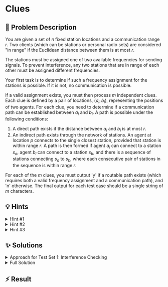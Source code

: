 # Clues

## 📝 Problem Description

You are given a set of $n$ fixed station locations and a communication range $r$. Two clients (which can be stations or personal radio sets) are considered "in range" if the Euclidean distance between them is at most $r$.

The stations must be assigned one of two available frequencies for sending signals. To prevent interference, any two stations that are in range of each other must be assigned different frequencies.

Your first task is to determine if such a frequency assignment for the stations is possible. If it is not, no communication is possible.

If a valid assignment exists, you must then process $m$ independent clues. Each clue is defined by a pair of locations, $(a_i, b_i)$, representing the positions of two agents. For each clue, you need to determine if a communication path can be established between $a_i$ and $b_i$. A path is possible under the following conditions:
1.  A direct path exists if the distance between $a_i$ and $b_i$ is at most $r$.
2.  An indirect path exists through the network of stations. An agent at location $p$ connects to the single closest station, provided that station is within range $r$. A path is then formed if agent $a_i$ can connect to a station $s_a$, agent $b_i$ can connect to a station $s_b$, and there is a sequence of stations connecting $s_a$ to $s_b$, where each consecutive pair of stations in the sequence is within range $r$.

For each of the $m$ clues, you must output 'y' if a routable path exists (which requires both a valid frequency assignment and a communication path), and 'n' otherwise. The final output for each test case should be a single string of $m$ characters.

## 💡 Hints

<details>
<summary>Hint #1</summary>
The problem involves two main checks: one for interference-free frequency assignment and another for connectivity. Let's focus on the first part. The stations have two available frequencies, and any two stations within range $r$ must use different ones. How can you model the relationship between stations based on their distance? What does the two-frequency constraint imply about this model?
</details>
<details>
<summary>Hint #2</summary>
The relationships between stations can be modeled as a graph. Let each station be a vertex. An edge exists between two vertices if the distance between the corresponding stations is at most $r$. The problem of assigning one of two frequencies so that no two adjacent stations share a frequency is a classic graph problem. This is equivalent to checking if the graph can be colored with two colors, which means you need to check if the graph is **bipartite**.
</details>
<details>
<summary>Hint #3</summary>
Constructing the station graph by checking all $O(N^2)$ pairs of stations is too slow. To do this more efficiently, you can use a geometric data structure like a **Delaunay triangulation**. It connects points that are geometrically close. However, be careful: simply including all Delaunay edges with length at most $r$ is **not sufficient**. Two stations might be within range $r$ but not be directly connected by a Delaunay edge. To find all pairs within distance $r$, you must use the triangulation to guide a more thorough search, for instance, by exploring the local neighborhood of each station.
</details>

## ✨ Solutions

<details>
<summary>Approach for Test Set 1: Interference Checking</summary>

For the first test set, we are given that $m=1$ and the start and end positions of the clue, $a_0$ and $b_0$, are identical. This means connectivity is guaranteed, and the problem reduces to a single question: **can the stations be assigned frequencies without interference?**

### Modeling as a Graph Problem

As described in the hints, this problem can be modeled using a graph. Let each of the $n$ stations be a vertex. We draw an undirected edge between two vertices if the distance between their corresponding stations is less than or equal to the communication range $r$.

The constraint is that any two stations in range of each other must use different frequencies. Since there are only two frequencies available, this is equivalent to asking if we can color the vertices of our graph with two colors such that no two adjacent vertices have the same color. A graph with this property is called a **bipartite graph**.

### Efficient Graph Construction

A naive approach to building this "interference graph" would be to check the distance between every pair of stations, which would take $O(N^2)$ time and be too slow for the given constraints.

We can significantly speed this up using a **Delaunay Triangulation**. This data structure efficiently partitions the space and connects points that are geometric neighbors. While it's true that not all pairs of stations within range $r$ will be connected by an edge in the triangulation, the triangulation provides a highly effective "road map" to find these pairs.

The solution implements a robust search strategy:
1.  Construct a Delaunay triangulation of all station locations.
2.  For each station $u$, perform a search (similar to a Breadth-First Search) starting from $u$ and traversing the edges of the triangulation.
3.  This search explores the neighborhood of $u$. Any station $v$ that is encountered during this search and satisfies `distance(u, v) <= r` is a neighbor of $u$ in our interference graph. An edge $\{u, v\}$ is then added.
4.  By repeating this for every station, we can construct the complete interference graph far more efficiently than the brute-force method.

### Checking for Bipartiteness

Once the graph `G` is constructed, we can check if it is bipartite. A standard algorithm for this involves a graph traversal (like BFS or DFS) that attempts to assign one of two colors to each vertex. If at any point it finds an edge connecting two vertices that must have the same color, the graph is not bipartite. The Boost Graph Library provides a convenient `is_bipartite(G)` function that handles this check for us.

For Test Set 1, if the graph is bipartite, the answer is 'y'; otherwise, it's 'n'.

```cpp
#include <iostream>
#include <vector>
#include <cmath>
#include <string>
#include <set>
#include <queue>

// ===== BOOST INCLUDES AND TYPEDEFS =====
#include <boost/graph/adjacency_list.hpp>
#include <boost/graph/bipartite.hpp>

typedef boost::adjacency_list<boost::vecS, boost::vecS, boost::undirectedS> graph;

// ===== CGAL INCLUDES AND TYPEDEFS =====
#include <CGAL/Exact_predicates_inexact_constructions_kernel.h>
#include <CGAL/Delaunay_triangulation_2.h>
#include <CGAL/Triangulation_vertex_base_with_info_2.h>
#include <CGAL/Triangulation_face_base_2.h>

typedef CGAL::Exact_predicates_inexact_constructions_kernel K;

typedef int                                                    Index;
typedef CGAL::Triangulation_vertex_base_with_info_2<Index,K>   Vb;
typedef CGAL::Triangulation_face_base_2<K>                     Fb;
typedef CGAL::Triangulation_data_structure_2<Vb,Fb>            Tds;
typedef CGAL::Delaunay_triangulation_2<K,Tds>                  Delaunay;

typedef Tds::Vertex_handle          Vertex_handle;
typedef Delaunay::Edge_iterator     Edge_iterator;
typedef Delaunay::Vertex_iterator   Vertex_iterator;
typedef Delaunay::Vertex_circulator Vertex_circulator;

typedef K::Point_2               Point;
typedef std::pair<Point, Index> IPoint;


void solve() {
  // ===== READ INPUT =====
  int n, m;
  long r;
  std::cin >> n >> m >> r;
  long r_squared = r * r;
  
  std::vector<IPoint> stations; stations.reserve(n);
  for(int i = 0; i < n; ++i) {
    int x, y; std::cin >> x >> y;
    stations.emplace_back(Point(x, y), i);
  }
  
  // For Test Set 1, we can ignore the clue positions as a_i = b_i
  for(int i = 0; i < m; ++i) {
    int a_x, a_y, b_x, b_y; std::cin >> a_x >> a_y >> b_x >> b_y;
  }
  
  // ===== SOLVE =====
  // Build the interference graph using a Delaunay triangulation to guide the search.
  Delaunay t;
  t.insert(stations.begin(), stations.end());
  
  graph G(n);
  for (Vertex_iterator v = t.finite_vertices_begin(); v != t.finite_vertices_end(); ++v) {
    // Perform a localized search for each vertex to find all neighbors within radius r.
    std::queue<Vertex_handle> q;
    std::set<Vertex_handle> visited;
    
    q.push(v);
    visited.insert(v);
    
    while(!q.empty()) {
      Vertex_handle curr_v = q.front(); q.pop();
      
      // An edge exists if curr_v is reachable and within range.
      if(v->info() != curr_v->info()) {
        boost::add_edge(v->info(), curr_v->info(), G);
      }
      
      // Explore neighbors in the triangulation.
      Vertex_circulator neighbor_v = t.incident_vertices(curr_v);
      do {
        // Continue search if neighbor is valid, unvisited, AND within range of the original vertex v.
        if(
            !t.is_infinite(neighbor_v) &&
            visited.find(neighbor_v) == visited.end() &&
            CGAL::squared_distance(v->point(), neighbor_v->point()) <= r_squared
          ) {
            q.push(neighbor_v);
            visited.insert(neighbor_v);
          }
      } while(++neighbor_v != t.incident_vertices(curr_v));
    }
  }
  
  // A valid frequency assignment is possible if and only if the graph is bipartite.
  if(boost::is_bipartite(G)) {
    // For TS1, m=1, so we just print one character.
    std::cout << "y" << std::endl;
  } else {
    std::cout << "n" << std::endl;
  }
}

int main() {
  std::ios_base::sync_with_stdio(false);
  
  int n_tests; std::cin >> n_tests;
  while(n_tests--) {
    solve();
  }
}
```
</details>
<details>
<summary>Full Solution</summary>

The full solution combines the interference check with a connectivity check for each clue. The overall algorithm is structured to be highly efficient by pre-computing properties of the station network before processing the individual clues.

### Algorithm Outline

1.  **Build Interference Graph:** Construct the graph of stations where an edge connects stations within distance $r$, using the efficient Delaunay triangulation-based search from the first solution.
2.  **Check for Interference:** Check if this graph is bipartite. If it is **not**, no valid frequency assignment exists. Therefore, no clue can be routed. We can immediately print a string of $m$ 'n's and finish.
3.  **Pre-compute Connectivity:** If the graph is bipartite, a valid frequency assignment exists. The station network is usable. We now need to determine which stations can communicate with each other. Two stations can communicate if there is a path of stations between them. This is equivalent to them being in the same **connected component** of the interference graph. We can pre-compute these components for all stations in one pass using `boost::connected_components`. This gives us a `component_map` array, where `component_map[i]` stores the component ID of station $i$.
4.  **Process Each Clue:** For each clue $(a_i, b_i)$, we check for a routable path:
    *   **Case A: Direct Connection.** First, check if Holmes and Watson are in range of each other directly. If `distance(a_i, b_i) <= r`, a path exists. The answer for this clue is 'y'.
    *   **Case B: Station-Mediated Connection.** If not directly connected, they must use the station network. This requires three conditions to be met simultaneously:
        1.  Holmes must be able to reach the network. Find the station $s_a$ closest to $a_i$. This must satisfy `distance(a_i, s_a) <= r`.
        2.  Watson must be able to reach the network. Find the station $s_b$ closest to $b_i$. This must satisfy `distance(b_i, s_b) <= r`.
        3.  The entry points must be connected. Stations $s_a$ and $s_b$ must be in the same connected component. We can check this in $O(1)$ with our pre-computed map: `component_map[s_a_index] == component_map[s_b_index]`.

        The closest stations can be found efficiently using the `nearest_vertex` method of the Delaunay triangulation. If all three conditions hold, the answer is 'y'.
    *   **Case C: No Connection.** If neither of the above cases apply, no path exists. The answer is 'n'.

This approach is efficient because the expensive graph construction and component analysis are done only once. Each of the $m$ clues can then be processed very quickly.

_Note:_ Using squared distances throughout the implementation avoids costly `sqrt` operations and floating-point precision errors.

```cpp
#include <iostream>
#include <vector>
#include <cmath>
#include <string>
#include <set>
#include <queue>

// ===== BOOST INCLUDES AND TYPEDEFS =====
#include <boost/graph/adjacency_list.hpp>
#include <boost/graph/bipartite.hpp>
#include <boost/graph/connected_components.hpp>

typedef boost::adjacency_list<boost::vecS, boost::vecS, boost::undirectedS> graph;

// ===== CGAL INCLUDES AND TYPEDEFS =====
#include <CGAL/Exact_predicates_inexact_constructions_kernel.h>
#include <CGAL/Delaunay_triangulation_2.h>
#include <CGAL/Triangulation_vertex_base_with_info_2.h>
#include <CGAL/Triangulation_face_base_2.h>

typedef CGAL::Exact_predicates_inexact_constructions_kernel K;

typedef int                                                    Index;
typedef CGAL::Triangulation_vertex_base_with_info_2<Index,K>   Vb;
typedef CGAL::Triangulation_face_base_2<K>                     Fb;
typedef CGAL::Triangulation_data_structure_2<Vb,Fb>            Tds;
typedef CGAL::Delaunay_triangulation_2<K,Tds>                  Delaunay;

typedef Tds::Vertex_handle          Vertex_handle;
typedef Delaunay::Edge_iterator     Edge_iterator;
typedef Delaunay::Vertex_iterator   Vertex_iterator;
typedef Delaunay::Vertex_circulator Vertex_circulator;

typedef K::Point_2               Point;
typedef std::pair<Point, Index> IPoint;


void solve() {
  // ===== READ INPUT =====
  int n, m;
  long r;
  std::cin >> n >> m >> r;
  long r_squared = r * r;
  
  std::vector<IPoint> stations; stations.reserve(n);
  std::vector<Point> holmes_positions; holmes_positions.reserve(m);
  std::vector<Point> watson_positions; watson_positions.reserve(m);
  
  for(int i = 0; i < n; ++i) {
    int x, y; std::cin >> x >> y;
    stations.emplace_back(Point(x, y), i);
  }
  for(int i = 0; i < m; ++i) {
    int a_x, a_y, b_x, b_y; std::cin >> a_x >> a_y >> b_x >> b_y;
    holmes_positions.emplace_back(a_x, a_y);
    watson_positions.emplace_back(b_x, b_y);
  }
  
  // ===== SOLVE =====
  Delaunay t;
  t.insert(stations.begin(), stations.end());
  
  graph G(n);
  for (Vertex_iterator v = t.finite_vertices_begin(); v != t.finite_vertices_end(); ++v) {
    std::queue<Vertex_handle> q;
    std::set<Vertex_handle> visited;
    
    q.push(v);
    visited.insert(v);
    
    while(!q.empty()) {
      Vertex_handle curr_v = q.front(); q.pop();
      
      if(v->info() != curr_v->info()) {
        boost::add_edge(v->info(), curr_v->info(), G);
      }
      
      Vertex_circulator neighbor_v = t.incident_vertices(curr_v);
      do {
        if(
            !t.is_infinite(neighbor_v) &&
            visited.find(neighbor_v) == visited.end() &&
            CGAL::squared_distance(v->point(), neighbor_v->point()) <= r_squared
          ) {
            q.push(neighbor_v);
            visited.insert(neighbor_v);
          }
      } while(++neighbor_v != t.incident_vertices(curr_v));
    }
  }
  
  // If not bipartite, no solution is possible for any clue.
  if(!boost::is_bipartite(G)) {
    std::cout << std::string(m, 'n') << std::endl;
    return;
  }
  
  // Pre-compute connected components for fast lookups.
  std::vector<int> component_map(n);
  boost::connected_components(G, &component_map[0]);
  
  // Check each clue for connectivity.
  for(int i = 0; i < m; ++i) {
    Point a = holmes_positions[i];
    Point b = watson_positions[i];
    
    // Case A: Direct connection.
    if(CGAL::squared_distance(a, b) <= r_squared) {
      std::cout << "y";
      continue;
    }
    
    // Case B: Station-mediated connection.
    Vertex_handle neighbor_a = t.nearest_vertex(a);
    Vertex_handle neighbor_b = t.nearest_vertex(b);
    
    // Check if both agents are close enough to their nearest stations,
    // and if those stations are in the same component.
    if(neighbor_a != Vertex_handle() && // check if any station exists
       CGAL::squared_distance(a, neighbor_a->point()) <= r_squared && 
       CGAL::squared_distance(b, neighbor_b->point()) <= r_squared && 
       component_map[neighbor_a->info()] == component_map[neighbor_b->info()]) {
        std::cout << "y";   
     } else {
        std::cout << "n";
     }
  }
  std::cout << std::endl;
}

int main() {
  std::ios_base::sync_with_stdio(false);
  
  int n_tests; std::cin >> n_tests;
  while(n_tests--) {
    solve();
  }
}
```
</details>

## ⚡ Result

```plaintext

```